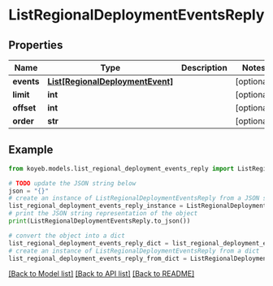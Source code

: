 # ListRegionalDeploymentEventsReply


## Properties

Name | Type | Description | Notes
------------ | ------------- | ------------- | -------------
**events** | [**List[RegionalDeploymentEvent]**](RegionalDeploymentEvent.md) |  | [optional] 
**limit** | **int** |  | [optional] 
**offset** | **int** |  | [optional] 
**order** | **str** |  | [optional] 

## Example

```python
from koyeb.models.list_regional_deployment_events_reply import ListRegionalDeploymentEventsReply

# TODO update the JSON string below
json = "{}"
# create an instance of ListRegionalDeploymentEventsReply from a JSON string
list_regional_deployment_events_reply_instance = ListRegionalDeploymentEventsReply.from_json(json)
# print the JSON string representation of the object
print(ListRegionalDeploymentEventsReply.to_json())

# convert the object into a dict
list_regional_deployment_events_reply_dict = list_regional_deployment_events_reply_instance.to_dict()
# create an instance of ListRegionalDeploymentEventsReply from a dict
list_regional_deployment_events_reply_from_dict = ListRegionalDeploymentEventsReply.from_dict(list_regional_deployment_events_reply_dict)
```
[[Back to Model list]](../README.md#documentation-for-models) [[Back to API list]](../README.md#documentation-for-api-endpoints) [[Back to README]](../README.md)


